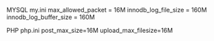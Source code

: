 MYSQL my.ini
max_allowed_packet = 16M
innodb_log_file_size = 160M
innodb_log_buffer_size = 160M

PHP php.ini
post_max_size=16M
upload_max_filesize=16M
